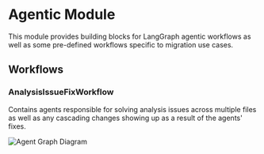 # Agentic Module

This module provides building blocks for LangGraph agentic workflows as well as some pre-defined workflows specific to migration use cases.

## Workflows

### AnalysisIssueFixWorkflow

Contains agents responsible for solving analysis issues across multiple files as well as any cascading changes showing up as a result of the agents' fixes.

![Agent Graph Diagram](https://github.com/user-attachments/assets/6a4eb78d-e952-450b-bac7-ea56df8553ba)
